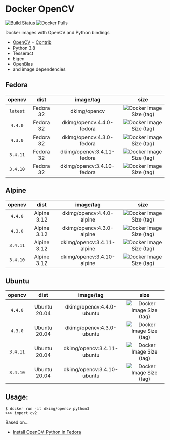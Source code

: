 # Docker OpenCV

[![Build Status](https://travis-ci.org/dkimg/opencv.svg?branch=master)](https://travis-ci.org/dkimg/opencv) ![Docker Pulls](https://img.shields.io/docker/pulls/dkimg/opencv.svg)

Docker images with OpenCV and Python bindings

- [OpenCV](https://github.com/opencv/opencv) + [Contrib](https://github.com/opencv/opencv_contrib)
- Python 3.8
- Tesseract
- Eigen
- OpenBlas
- and image dependencies

## Fedora

| opencv | dist | image/tag | size |
|:---------:|:------:|:-----:|:-----:|
| `latest` | Fedora 32 | dkimg/opencv | ![Docker Image Size (tag)](https://img.shields.io/docker/image-size/dkimg/opencv/4.4.0-fedora?label=image) |
| `4.4.0` | Fedora 32 | dkimg/opencv:4.4.0-fedora | ![Docker Image Size (tag)](https://img.shields.io/docker/image-size/dkimg/opencv/4.4.0-fedora?label=image) |
| `4.3.0` | Fedora 32 | dkimg/opencv:4.3.0-fedora | ![Docker Image Size (tag)](https://img.shields.io/docker/image-size/dkimg/opencv/4.3.0-fedora?label=image) |
| `3.4.11` | Fedora 32 | dkimg/opencv:3.4.11-fedora | ![Docker Image Size (tag)](https://img.shields.io/docker/image-size/dkimg/opencv/3.4.11-fedora?label=image) |
| `3.4.10` | Fedora 32 | dkimg/opencv:3.4.10-fedora | ![Docker Image Size (tag)](https://img.shields.io/docker/image-size/dkimg/opencv/3.4.10-fedora?label=image) |


## Alpine

| opencv | dist | image/tag | size |
|:---------:|:------:|:-----:|:-----:|
| `4.4.0` | Alpine 3.12 | dkimg/opencv:4.4.0-alpine | ![Docker Image Size (tag)](https://img.shields.io/docker/image-size/dkimg/opencv/4.4.0-alpine?label=image) |
| `4.3.0` | Alpine 3.12 | dkimg/opencv:4.3.0-alpine | ![Docker Image Size (tag)](https://img.shields.io/docker/image-size/dkimg/opencv/4.3.0-alpine?label=image) |
| `3.4.11` | Alpine 3.12 | dkimg/opencv:3.4.11-alpine | ![Docker Image Size (tag)](https://img.shields.io/docker/image-size/dkimg/opencv/3.4.11-alpine?label=image) |
| `3.4.10` | Alpine 3.12 | dkimg/opencv:3.4.10-alpine | ![Docker Image Size (tag)](https://img.shields.io/docker/image-size/dkimg/opencv/3.4.10-alpine?label=image) |

## Ubuntu

| opencv | dist | image/tag | size |
|:---------:|:------:|:-----:|:-----:|
| `4.4.0` | Ubuntu 20.04 | dkimg/opencv:4.4.0-ubuntu | ![Docker Image Size (tag)](https://img.shields.io/docker/image-size/dkimg/opencv/4.4.0-ubuntu?label=image) |
| `4.3.0` | Ubuntu 20.04 | dkimg/opencv:4.3.0-ubuntu | ![Docker Image Size (tag)](https://img.shields.io/docker/image-size/dkimg/opencv/4.3.0-ubuntu?label=image) |
| `3.4.11` | Ubuntu 20.04 | dkimg/opencv:3.4.11-ubuntu | ![Docker Image Size (tag)](https://img.shields.io/docker/image-size/dkimg/opencv/3.4.11-ubuntu?label=image) |
| `3.4.10` | Ubuntu 20.04 | dkimg/opencv:3.4.10-ubuntu | ![Docker Image Size (tag)](https://img.shields.io/docker/image-size/dkimg/opencv/3.4.10-ubuntu?label=image) |

## Usage:

```
$ docker run -it dkimg/opencv python3
>>> import cv2
```

Based on...

- [Install OpenCV-Python in Fedora](https://docs.opencv.org/trunk/dd/dd5/tutorial_py_setup_in_fedora.html)
